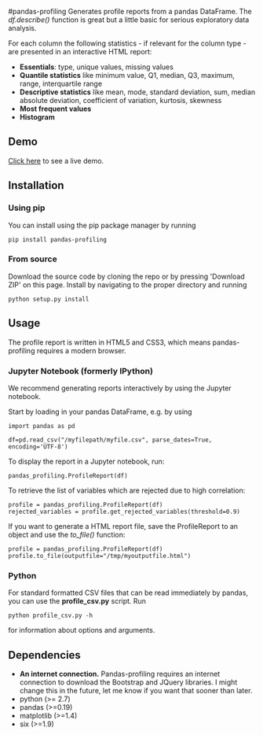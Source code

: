 #pandas-profiling 
Generates profile reports from a pandas DataFrame. The *df.describe()* function is great but a little basic for serious exploratory data analysis. 

For each column the following statistics - if relevant for the column type - are presented in an interactive HTML report:

* **Essentials**:  type, unique values, missing values
* **Quantile statistics** like minimum value, Q1, median, Q3, maximum, range, interquartile range
* **Descriptive statistics** like mean, mode, standard deviation, sum, median absolute deviation, coefficient of variation, kurtosis, skewness
* **Most frequent values**
* **Histogram**


## Demo

[Click here](http://nbviewer.ipython.org/github/JosPolfliet/pandas-profiling/blob/master/examples/meteorites.ipynb) to see a live demo.


## Installation
### Using pip
You can install using the pip package manager by running

    pip install pandas-profiling

### From source
Download the source code by cloning the repo or by pressing 'Download ZIP' on this page. Install by navigating to the proper directory and running

    python setup.py install

## Usage
The profile report is written in HTML5 and CSS3, which means pandas-profiling requires a modern browser. 

### Jupyter Notebook (formerly IPython)
We recommend generating reports interactively by using the Jupyter notebook. 

Start by loading in your pandas DataFrame, e.g. by using

	import pandas as pd

	df=pd.read_csv("/myfilepath/myfile.csv", parse_dates=True, encoding='UTF-8')

To display the report in a Jupyter notebook, run:

	pandas_profiling.ProfileReport(df)
	
To retrieve the list of variables which are rejected due to high correlation:

    profile = pandas_profiling.ProfileReport(df)
    rejected_variables = profile.get_rejected_variables(threshold=0.9)

If you want to generate a HTML report file, save the ProfileReport to an object and use the *to_file()* function:

    profile = pandas_profiling.ProfileReport(df)
    profile.to_file(outputfile="/tmp/myoutputfile.html")

### Python
For standard formatted CSV files that can be read immediately by pandas, you can use the **profile_csv.py** script. Run

	python profile_csv.py -h

for information about options and arguments.

## Dependencies

* **An internet connection.** Pandas-profiling requires an internet connection to download the Bootstrap and JQuery libraries. I might change this in the future, let me know if you want that sooner than later.
* python (>= 2.7)
* pandas (>=0.19)
* matplotlib  (>=1.4)
* six (>=1.9)


